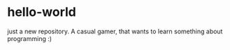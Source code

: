 # hello-world
just a new repository.
A casual gamer, that wants to learn something about programming :)
